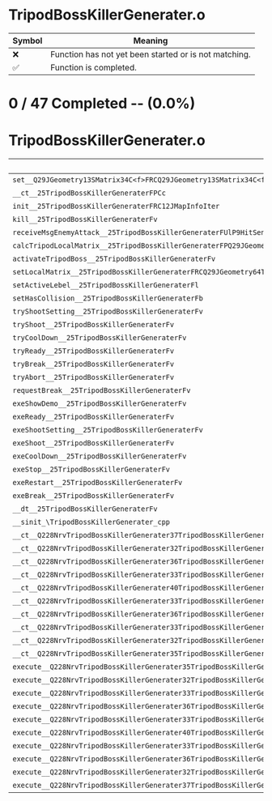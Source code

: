 # TripodBossKillerGenerater.o
| Symbol | Meaning 
| ------------- | ------------- 
| :x: | Function has not yet been started or is not matching. 
| :white_check_mark: | Function is completed. 


# 0 / 47 Completed -- (0.0%)
# TripodBossKillerGenerater.o
| Symbol | Decompiled? |
| ------------- | ------------- |
| `set__Q29JGeometry13SMatrix34C<f>FRCQ29JGeometry13SMatrix34C<f>` | :x: |
| `__ct__25TripodBossKillerGeneraterFPCc` | :x: |
| `init__25TripodBossKillerGeneraterFRC12JMapInfoIter` | :x: |
| `kill__25TripodBossKillerGeneraterFv` | :x: |
| `receiveMsgEnemyAttack__25TripodBossKillerGeneraterFUlP9HitSensorP9HitSensor` | :x: |
| `calcTripodLocalMatrix__25TripodBossKillerGeneraterFPQ29JGeometry64TPosition3<Q29JGeometry38TMatrix34<Q29JGeometry13SMatrix34C<f>>>` | :x: |
| `activateTripodBoss__25TripodBossKillerGeneraterFv` | :x: |
| `setLocalMatrix__25TripodBossKillerGeneraterFRCQ29JGeometry64TPosition3<Q29JGeometry38TMatrix34<Q29JGeometry13SMatrix34C<f>>>` | :x: |
| `setActiveLebel__25TripodBossKillerGeneraterFl` | :x: |
| `setHasCollision__25TripodBossKillerGeneraterFb` | :x: |
| `tryShootSetting__25TripodBossKillerGeneraterFv` | :x: |
| `tryShoot__25TripodBossKillerGeneraterFv` | :x: |
| `tryCoolDown__25TripodBossKillerGeneraterFv` | :x: |
| `tryReady__25TripodBossKillerGeneraterFv` | :x: |
| `tryBreak__25TripodBossKillerGeneraterFv` | :x: |
| `tryAbort__25TripodBossKillerGeneraterFv` | :x: |
| `requestBreak__25TripodBossKillerGeneraterFv` | :x: |
| `exeShowDemo__25TripodBossKillerGeneraterFv` | :x: |
| `exeReady__25TripodBossKillerGeneraterFv` | :x: |
| `exeShootSetting__25TripodBossKillerGeneraterFv` | :x: |
| `exeShoot__25TripodBossKillerGeneraterFv` | :x: |
| `exeCoolDown__25TripodBossKillerGeneraterFv` | :x: |
| `exeStop__25TripodBossKillerGeneraterFv` | :x: |
| `exeRestart__25TripodBossKillerGeneraterFv` | :x: |
| `exeBreak__25TripodBossKillerGeneraterFv` | :x: |
| `__dt__25TripodBossKillerGeneraterFv` | :x: |
| `__sinit_\TripodBossKillerGenerater_cpp` | :x: |
| `__ct__Q228NrvTripodBossKillerGenerater37TripodBossKillerGeneraterNrvNonActiveFv` | :x: |
| `__ct__Q228NrvTripodBossKillerGenerater32TripodBossKillerGeneraterNrvHideFv` | :x: |
| `__ct__Q228NrvTripodBossKillerGenerater36TripodBossKillerGeneraterNrvShowDemoFv` | :x: |
| `__ct__Q228NrvTripodBossKillerGenerater33TripodBossKillerGeneraterNrvReadyFv` | :x: |
| `__ct__Q228NrvTripodBossKillerGenerater40TripodBossKillerGeneraterNrvShootSettingFv` | :x: |
| `__ct__Q228NrvTripodBossKillerGenerater33TripodBossKillerGeneraterNrvShootFv` | :x: |
| `__ct__Q228NrvTripodBossKillerGenerater36TripodBossKillerGeneraterNrvCoolDownFv` | :x: |
| `__ct__Q228NrvTripodBossKillerGenerater33TripodBossKillerGeneraterNrvBreakFv` | :x: |
| `__ct__Q228NrvTripodBossKillerGenerater32TripodBossKillerGeneraterNrvStopFv` | :x: |
| `__ct__Q228NrvTripodBossKillerGenerater35TripodBossKillerGeneraterNrvRestartFv` | :x: |
| `execute__Q228NrvTripodBossKillerGenerater35TripodBossKillerGeneraterNrvRestartCFP5Spine` | :x: |
| `execute__Q228NrvTripodBossKillerGenerater32TripodBossKillerGeneraterNrvStopCFP5Spine` | :x: |
| `execute__Q228NrvTripodBossKillerGenerater33TripodBossKillerGeneraterNrvBreakCFP5Spine` | :x: |
| `execute__Q228NrvTripodBossKillerGenerater36TripodBossKillerGeneraterNrvCoolDownCFP5Spine` | :x: |
| `execute__Q228NrvTripodBossKillerGenerater33TripodBossKillerGeneraterNrvShootCFP5Spine` | :x: |
| `execute__Q228NrvTripodBossKillerGenerater40TripodBossKillerGeneraterNrvShootSettingCFP5Spine` | :x: |
| `execute__Q228NrvTripodBossKillerGenerater33TripodBossKillerGeneraterNrvReadyCFP5Spine` | :x: |
| `execute__Q228NrvTripodBossKillerGenerater36TripodBossKillerGeneraterNrvShowDemoCFP5Spine` | :x: |
| `execute__Q228NrvTripodBossKillerGenerater32TripodBossKillerGeneraterNrvHideCFP5Spine` | :x: |
| `execute__Q228NrvTripodBossKillerGenerater37TripodBossKillerGeneraterNrvNonActiveCFP5Spine` | :x: |
